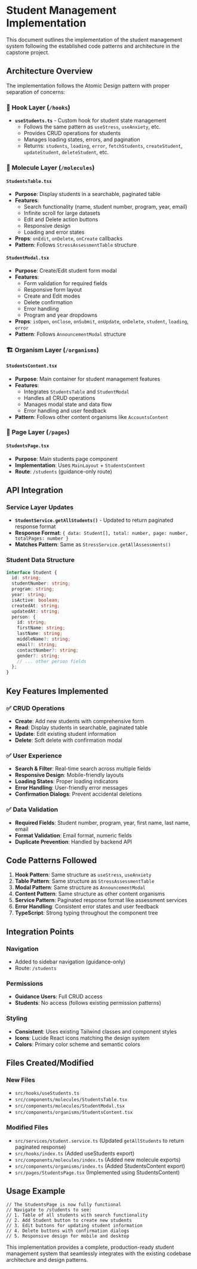 # Student Management Implementation

This document outlines the implementation of the student management system following the established code patterns and architecture in the capstone project.

## Architecture Overview

The implementation follows the Atomic Design pattern with proper separation of concerns:

### 🔧 **Hook Layer** (`/hooks`)

- **`useStudents.ts`** - Custom hook for student state management
  - Follows the same pattern as `useStress`, `useAnxiety`, etc.
  - Provides CRUD operations for students
  - Manages loading states, errors, and pagination
  - Returns: `students`, `loading`, `error`, `fetchStudents`, `createStudent`, `updateStudent`, `deleteStudent`, etc.

### 🧩 **Molecule Layer** (`/molecules`)

#### **`StudentsTable.tsx`**

- **Purpose**: Display students in a searchable, paginated table
- **Features**:
  - Search functionality (name, student number, program, year, email)
  - Infinite scroll for large datasets
  - Edit and Delete action buttons
  - Responsive design
  - Loading and error states
- **Props**: `onEdit`, `onDelete`, `onCreate` callbacks
- **Pattern**: Follows `StressAssessmentTable` structure

#### **`StudentModal.tsx`**

- **Purpose**: Create/Edit student form modal
- **Features**:
  - Form validation for required fields
  - Responsive form layout
  - Create and Edit modes
  - Delete confirmation
  - Error handling
  - Program and year dropdowns
- **Props**: `isOpen`, `onClose`, `onSubmit`, `onUpdate`, `onDelete`, `student`, `loading`, `error`
- **Pattern**: Follows `AnnouncementModal` structure

### 🏗️ **Organism Layer** (`/organisms`)

#### **`StudentsContent.tsx`**

- **Purpose**: Main container for student management features
- **Features**:
  - Integrates `StudentsTable` and `StudentModal`
  - Handles all CRUD operations
  - Manages modal state and data flow
  - Error handling and user feedback
- **Pattern**: Follows other content organisms like `AccountsContent`

### 📄 **Page Layer** (`/pages`)

#### **`StudentsPage.tsx`**

- **Purpose**: Main students page component
- **Implementation**: Uses `MainLayout` + `StudentsContent`
- **Route**: `/students` (guidance-only route)

## API Integration

### Service Layer Updates

- **`StudentService.getAllStudents()`** - Updated to return paginated response format
- **Response Format**: `{ data: Student[], total: number, page: number, totalPages: number }`
- **Matches Pattern**: Same as `StressService.getAllAssessments()`

### Student Data Structure

```typescript
interface Student {
  id: string;
  studentNumber: string;
  program: string;
  year: string;
  isActive: boolean;
  createdAt: string;
  updatedAt: string;
  person: {
    id: string;
    firstName: string;
    lastName: string;
    middleName?: string;
    email?: string;
    contactNumber?: string;
    gender?: string;
    // ... other person fields
  };
}
```

## Key Features Implemented

### ✅ **CRUD Operations**

- **Create**: Add new students with comprehensive form
- **Read**: Display students in searchable, paginated table
- **Update**: Edit existing student information
- **Delete**: Soft delete with confirmation modal

### ✅ **User Experience**

- **Search & Filter**: Real-time search across multiple fields
- **Responsive Design**: Mobile-friendly layouts
- **Loading States**: Proper loading indicators
- **Error Handling**: User-friendly error messages
- **Confirmation Dialogs**: Prevent accidental deletions

### ✅ **Data Validation**

- **Required Fields**: Student number, program, year, first name, last name, email
- **Format Validation**: Email format, numeric fields
- **Duplicate Prevention**: Handled by backend API

## Code Patterns Followed

1. **Hook Pattern**: Same structure as `useStress`, `useAnxiety`
2. **Table Pattern**: Same structure as `StressAssessmentTable`
3. **Modal Pattern**: Same structure as `AnnouncementModal`
4. **Content Pattern**: Same structure as other content organisms
5. **Service Pattern**: Paginated response format like assessment services
6. **Error Handling**: Consistent error states and user feedback
7. **TypeScript**: Strong typing throughout the component tree

## Integration Points

### Navigation

- Added to sidebar navigation (guidance-only)
- Route: `/students`

### Permissions

- **Guidance Users**: Full CRUD access
- **Students**: No access (follows existing permission patterns)

### Styling

- **Consistent**: Uses existing Tailwind classes and component styles
- **Icons**: Lucide React icons matching the design system
- **Colors**: Primary color scheme and semantic colors

## Files Created/Modified

### New Files

- `src/hooks/useStudents.ts`
- `src/components/molecules/StudentsTable.tsx`
- `src/components/molecules/StudentModal.tsx`
- `src/components/organisms/StudentsContent.tsx`

### Modified Files

- `src/services/student.service.ts` (Updated `getAllStudents` to return paginated response)
- `src/hooks/index.ts` (Added useStudents export)
- `src/components/molecules/index.ts` (Added new molecule exports)
- `src/components/organisms/index.ts` (Added StudentsContent export)
- `src/pages/StudentsPage.tsx` (Implemented using StudentsContent)

## Usage Example

```tsx
// The StudentsPage is now fully functional
// Navigate to /students to see:
// 1. Table of all students with search functionality
// 2. Add Student button to create new students
// 3. Edit buttons for updating student information
// 4. Delete buttons with confirmation dialogs
// 5. Responsive design for mobile and desktop
```

This implementation provides a complete, production-ready student management system that seamlessly integrates with the existing codebase architecture and design patterns.
